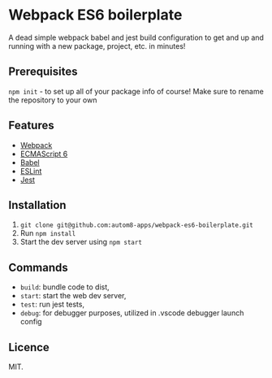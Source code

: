 # Webpack ES6 boilerplate

A dead simple webpack babel and jest build configuration to get and up and running with a new package, project, etc. in minutes!

## Prerequisites
`npm init` - to set up all of your package info of course! Make sure to rename the repository to your own

## Features
- [Webpack](https://webpack.js.org/guides)
- [ECMAScript 6](http://es6-features.org)
- [Babel](https://babeljs.io/docs/setup/#installation)
- [ESLint](https://eslint.org/docs/user-guide/getting-started)
- [Jest](https://facebook.github.io/jest/docs/en/getting-started.html)

## Installation

1. `git clone git@github.com:autom8-apps/webpack-es6-boilerplate.git`
2. Run `npm install`
3. Start the dev server using `npm start`


## Commands
- `build`: bundle code to dist,
- `start`: start the web dev server,
- `test`: run jest tests,
- `debug`: for debugger purposes, utilized in .vscode debugger launch config

## Licence
MIT.